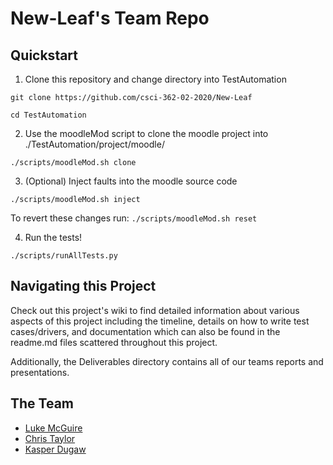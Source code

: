 # New-Leaf's Team Repo

## Quickstart

1. Clone this repository and change directory into TestAutomation

`git clone https://github.com/csci-362-02-2020/New-Leaf`

`cd TestAutomation`

2. Use the moodleMod script to clone the moodle project into ./TestAutomation/project/moodle/

`./scripts/moodleMod.sh clone`

3. (Optional) Inject faults into the moodle source code

`./scripts/moodleMod.sh inject`

To revert these changes run: `./scripts/moodleMod.sh reset`

4. Run the tests!

`./scripts/runAllTests.py`

## Navigating this Project

Check out this project's wiki to find detailed information about various aspects of this project including the timeline, details on how to write test cases/drivers, and documentation which can also be found in the readme.md files scattered throughout this project.

Additionally, the Deliverables directory contains all of our teams reports and presentations.

## The Team
- [Luke McGuire](https://github.com/lukem1)
- [Chris Taylor](https://github.com/chris-m-taylor)
- [Kasper Dugaw](https://github.com/cafeheart)
